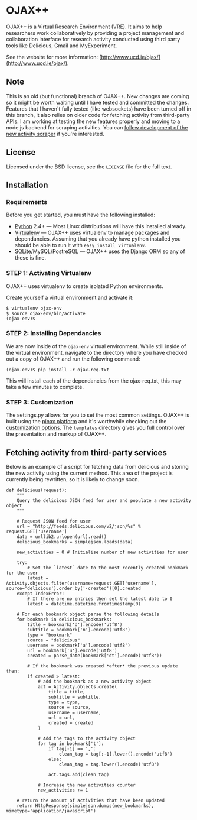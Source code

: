 # OJAX++

OJAX++ is a Virtual Research Environment (VRE). It aims to help researchers work collaboratively by providing a project management and collaboration interface for research activity conducted using third party tools like Delicious, Gmail and MyExperiment.

See the website for more information: [http://www.ucd.ie/ojax/](http://www.ucd.ie/ojax/).

## Note

This is an old (but functional) branch of OJAX++. New changes are coming so it might be worth waiting until I have tested and committed the changes.
Features that I haven't fully tested (like websockets) have been turned off in this branch, it also relies on older code for fetching activity from third-party APIs. I am working at testing the new features properly and moving to a node.js backend for scraping activities. You can [follow development of the new activity scraper](http://github.com/davej/node-wsscraper) if you're interested.

## License

Licensed under the BSD license, see the `LICENSE` file for the full text.

## Installation

### Requirements

Before you get started, you must have the following installed:

* [Python](http://www.python.org/) 2.4+ — Most Linux distributions will have this installed already.
* [Virtualenv](http://pypi.python.org/pypi/virtualenv) — OJAX++ uses virtualenv to manage packages and dependancies. Assuming that you already have python installed you should be able to run it with `easy_install virtualenv`.
* SQLite/MySQL/PostreSQL — OJAX++ uses the Django ORM so any of these is fine.

### STEP 1: Activating Virtualenv

OJAX++ uses virtualenv to create isolated Python environments.

Create yourself a virtual environment and activate it:

	$ virtualenv ojax-env
	$ source ojax-env/bin/activate
	(ojax-env)$

### STEP 2: Installing Dependancies

We are now inside of the `ojax-env` virtual environment. While still inside of the virtual environment, navigate to the directory where you have checked out a copy of OJAX++ and run the following command:
	
	(ojax-env)$ pip install -r ojax-req.txt
	
This will install each of the dependancies from the ojax-req.txt, this may take a few minutes to complete.

### STEP 3: Customization

The settings.py allows for you to set the most common settings. OJAX++ is built using the [pinax platform](http://pinaxproject.com/) and it's worthwhile checking out the [customization options](http://pinaxproject.com/docs/dev/customization/). The `templates` directory gives you full control over the presentation and markup of OJAX++.

## Fetching activity from third-party services

Below is an example of a script for fetching data from delicious and storing the new activity using the current method. This area of the project is currently being rewritten, so it is likely to change soon.

	def delicious(request):
	    """
	    Query the delicious JSON feed for user and populate a new activity object
	    """
    
	    # Request JSON feed for user
	    url = "http://feeds.delicious.com/v2/json/%s" % request.GET['username']
	    data = urllib2.urlopen(url).read()
	    delicious_bookmarks = simplejson.loads(data)
    
	    new_activities = 0 # Initialise number of new activities for user
    
	    try:
	        # Set the `latest` date to the most recently created bookmark for the user
	        latest = Activity.objects.filter(username=request.GET['username'], source='delicious').order_by('-created')[0].created
	    except IndexError:
	        # If there are no entries then set the latest date to 0
	        latest = datetime.datetime.fromtimestamp(0)
    
	    # For each bookmark object parse the following details
	    for bookmark in delicious_bookmarks:
	        title = bookmark['d'].encode('utf8')
	        subtitle = bookmark['n'].encode('utf8')
	        type = "bookmark"
	        source = "delicious"
	        username = bookmark['a'].encode('utf8')
	        url = bookmark['u'].encode('utf8')
	        created = parse_date(bookmark['dt'].encode('utf8'))
        
	        # If the bookmark was created *after* the previous update then:
	        if created > latest:
	            # add the bookmark as a new activity object
	            act = Activity.objects.create(
	                title = title,
	                subtitle = subtitle,
	                type = type,
	                source = source,
	                username = username,
	                url = url,
	                created = created
	            )
            
	            # Add the tags to the activity object
	            for tag in bookmark['t']:
	                if tag[-1] == ',':
	                    clean_tag = tag[:-1].lower().encode('utf8')
	                else:
	                    clean_tag = tag.lower().encode('utf8')
                    
	                act.tags.add(clean_tag)
            
	            # Increase the new activities counter
	            new_activities += 1
    
	    # return the amount of activities that have been updated
	    return HttpResponse(simplejson.dumps(new_bookmarks), mimetype='application/javascript')

